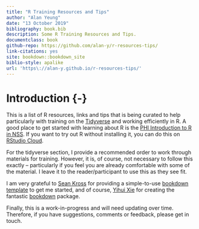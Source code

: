 ```yaml
--- 
title: "R Training Resources and Tips"
author: "Alan Yeung"
date: "13 October 2019"
bibliography: book.bib
description: Some R Training Resources and Tips.
documentclass: book
github-repo: https://github.com/alan-y/r-resources-tips/
link-citations: yes
site: bookdown::bookdown_site
biblio-style: apalike
url: 'https\://alan-y.github.io/r-resources-tips/'
---
```


# Introduction {-}

This is a list of R resources, links and tips that is being curated to help particularly with training on the [Tidyverse](https://www.tidyverse.org) and working efficiently in R. A good place to get started with learning about R is the [PHI Introduction to R in NSS](https://github.com/Health-SocialCare-Scotland/R-Resources/blob/master/Intro%20to%20R-NSS.md). If you want to try out R without installing it, you can do this on [RStudio Cloud](https://rstudio.cloud).  
  
For the tidyverse section, I provide a recommended order to work through materials for training. However, it is, of course, not necessary to follow this exactly – particularly if you feel you are already comfortable with some of the material. I leave it to the reader/participant to use this as they see fit.  
  
I am very grateful to [Sean Kross](https://twitter.com/seankross) for providing a simple-to-use [bookdown template](https://github.com/seankross/bookdown-start) to get me started, and of course, [Yihui Xie](https://twitter.com/xieyihui) for creating the fantastic [bookdown](https://bookdown.org) package.  
  
Finally, this is a work-in-progress and will need updating over time. Therefore, if you have suggestions, comments or feedback, please get in touch.
